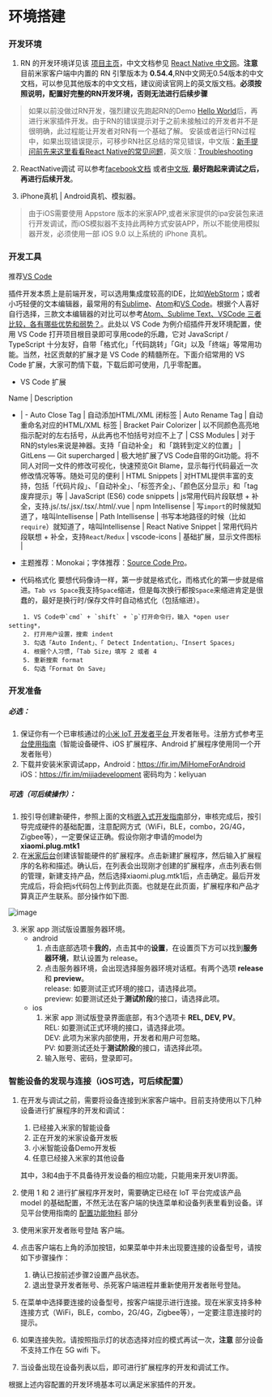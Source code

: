 # 环境搭建

### 开发环境

1. RN 的开发环境详见该 [项目主页](https://facebook.github.io/react-native/docs/getting-started)，中文文档参见 [React Native 中文网](https://reactnative.cn/docs/getting-started.html)。**注意** 目前米家客户端中内置的 RN 引擎版本为 **0.54.4**,RN中文网无0.54版本的中文文档，可以参见其他版本的中文文档，建议阅读官网上的英文版文档。**必须按照说明，配置好完整的RN开发环境，否则无法进行后续步骤**

> 如果以前没做过RN开发，强烈建议先跑起RN的Demo [Hello World](https://facebook.github.io/react-native/docs/0.54/tutorial)后，再进行米家插件开发。由于RN的错误提示对于之前未接触过的开发者并不是很明确，此过程能让开发者对RN有一个基础了解。
安装或者运行RN过程中，如果出现错误提示，可移步RN社区总结的常见错误，中文版：[新手提问前先来这里看看React Native的常见问题](https://bbs.reactnative.cn/topic/130/%E6%96%B0%E6%89%8B%E6%8F%90%E9%97%AE%E5%89%8D%E5%85%88%E6%9D%A5%E8%BF%99%E9%87%8C%E7%9C%8B%E7%9C%8B-react-native%E7%9A%84%E5%B8%B8%E8%A7%81%E9%97%AE%E9%A2%98)，英文版：[Troubleshooting](https://facebook.github.io/react-native/docs/troubleshooting#content)

2. ReactNative调试
可以参考[facebook文档](https://facebook.github.io/react-native/docs/debugging) 或者[中文版](https://reactnative.cn/docs/debugging/), **最好跑起来调试之后，再进行后续开发**。

3. iPhone真机 | Android真机、模拟器。

> 由于iOS需要使用 Appstore 版本的米家APP,或者米家提供的ipa安装包来进行开发调试，而iOS模拟器不支持此两种方式安装APP，所以不能使用模拟器开发，必须使用一部 iOS 9.0 以上系统的 iPhone 真机。

### 开发工具

推荐[VS Code](https://code.visualstudio.com/)

插件开发本质上是前端开发，可以选用集成度较高的IDE，比如[WebStorm](https://www.jetbrains.com/webstorm/)；或者小巧轻便的文本编辑器，最常用的有[Sublime](https://www.sublimetext.com/3)、[Atom](https://atom.io/)和[VS Code](https://code.visualstudio.com/)。根据个人喜好自行选择，三款文本编辑器的对比可以参考[Atom、Sublime Text、VSCode 三者比较，各有哪些优势和弱势？](https://www.zhihu.com/question/41857899)。此处以 VS Code 为例介绍插件开发环境配置，使用 VS Code 打开项目根目录即可享用code的乐趣，它对 JavaScript / TypeScript 十分友好，自带「格式化」「代码跳转」「Git」以及「终端」等常用功能。当然，社区贡献的扩展才是 VS Code 的精髓所在。下面介绍常用的 VS Code 扩展，大家可酌情下载，下载后即可使用，几乎零配置。

- VS Code 扩展

 Name | Description 
 - | -
	Auto Close Tag | 自动添加HTML/XML 闭标签 |
	Auto Rename Tag | 自动重命名对应的HTML/XML 标签 |
	Bracket Pair Colorizer | 以不同颜色高亮地指示配对的左右括号，从此再也不怕括号对应不上了 |
	CSS Modules | 对于RN的styles来说是神器。支持「自动补全」 和「跳转到定义的位置」 |
	GitLens — Git supercharged | 极大地扩展了VS Code自带的Git功能。将不同人对同一文件的修改可视化，快速预览Git Blame，显示每行代码最近一次修改情况等等。随处可见的便利 |
	HTML Snippets | 对HTML提供丰富的支持，包括「代码片段」、「自动补全」、「标签齐全」、「颜色区分显示」和「tag废弃提示」等 |
	JavaScript (ES6) code snippets | js常用代码片段联想 + 补全，支持.js/.ts/.jsx/.tsx/.html/.vue |
	npm Intellisense | 写`import`的时候就知道了，啥叫Intellisense |
	Path Intellisense | 书写本地路径的时候（比如`require`）就知道了，啥叫Intellisense |
	React Native Snippet | 常用代码片段联想 + 补全，支持`React`/`Redux` |
	vscode-icons | 基础扩展，显示文件图标 |

-  主题推荐：Monokai；字体推荐：[Source Code Pro](https://github.com/adobe-fonts/source-code-pro)。

-  代码格式化
要想代码像诗一样，第一步就是格式化，而格式化的第一步就是缩进。`Tab vs Space`我支持`Space`缩进，但是每次换行都按`Space`来缩进肯定是很蠢的，最好是换行时/保存文件时自动格式化（包括缩进）。

```
	1. VS Code中`cmd` + `shift` + `p`打开命令行，输入 *open user setting*，
	2. 打开用户设置，搜索 indent
	3. 勾选「Auto Indent」、「 Detect Indentation」、「Insert Spaces」
	4. 根据个人习惯,「Tab Size」填写 2 或者 4
	5. 重新搜索 format
	6. 勾选「Format On Save」

```

### 开发准备

##### 必选：
1. 保证你有一个已审核通过的[小米 IoT 开发者平台 ](https://iot.mi.com)开发者账号。注册方式参考[平台使用指南](https://iot.mi.com/new/guide.html?file=03-%E5%B9%B3%E5%8F%B0%E4%BD%BF%E7%94%A8%E6%8C%87%E5%8D%97/01-%E8%B4%A6%E5%8F%B7%E6%9D%83%E9%99%90%E7%AE%A1%E7%90%86/01-%E5%BC%80%E5%8F%91%E8%80%85%E6%A6%82%E8%BF%B0)（智能设备硬件、iOS 扩展程序、Android 扩展程序使用同一个开发者账号）
2. 下载并安装米家调试app，Android：https://fir.im/MiHomeForAndroid iOS：https://fir.im/mijiadevelopment 密码均为：keliyuan

##### 可选（可后续操作）：
1. 按引导创建新硬件，参照上面的文档[嵌入式开发指南](https://iot.mi.com/new/guide.html?file=04-%E5%B5%8C%E5%85%A5%E5%BC%8F%E5%BC%80%E5%8F%91%E6%8C%87%E5%8D%97/01-%E5%B5%8C%E5%85%A5%E5%BC%8F%E5%BC%80%E5%8F%91%E6%A6%82%E8%BF%B0)部分，审核完成后，按引导完成硬件的基础配置，注意配网方式（WiFi，BLE，combo，2G/4G，Zigbee等），一定要保证正确。假设你刚才申请的model为 **xiaomi.plug.mtk1**
2. 在[米家后台](https://iot.mi.com/fe-op/appCenter)创建该智能硬件的扩展程序。点击新建扩展程序，然后输入扩展程序的名称和描述。确认后，在列表会出现刚才创建的扩展程序，点击列表右侧的管理，新建支持产品，然后选择xiaomi.plug.mtk1后，点击确定。最后开发完成后，将会把js代码包上传到此页面。也就是在此页面，扩展程序和产品才算真正产生联系。部分操作如下图.

![image](http://cdn.cnbj0.fds.api.mi-img.com/miio.files/commonfile_png_8058b8b42ddb40822229cd0633b71560.png)

3. 米家 app 测试版设置服务器环境。
   - android
     1. 点击底部选项卡**我的**，点击其中的**设置**，在设置页下方可以找到**服务器环境**，默认设置为 release。
     2. 点击服务器环境，会出现选择服务器环境对话框。有两个选项 **release** 和 **preview**。  
        release: 如要测试正式环境的接口，请选择此项。  
        preview: 如要测试还处于**测试阶段**的接口，请选择此项。
   - ios
     1. 米家 app 测试版登录界面底部，有3个选项卡 **REL, DEV, PV**。  
        REL: 如要测试正式环境的接口，请选择此项。  
        DEV: 此项为米家内部使用，开发者和用户可忽略。  
        PV: 如要测试还处于**测试阶段**的接口，请选择此项。  
     2. 输入账号、密码，登录即可。

### 智能设备的发现与连接（iOS可选，可后续配置）

1.  在开发与调试之前，需要将设备连接到米家客户端中。目前支持使用以下几种设备进行扩展程序的开发和调试：

    1. 已经接入米家的智能设备
    2. 正在开发的米家设备开发板
    3. 小米智能设备Demo开发板
    4. 任意已经接入米家的其他设备

	其中，3和4由于不具备待开发设备的相应功能，只能用来开发UI界面。

2. 使用 1 和 2 进行扩展程序开发时，需要确定已经在 IoT 平台完成该产品 model 的基础配置，不然无法在客户端的快连菜单和设备列表里看到设备。详见平台使用指南的 [配置功能物料](https://iot.mi.com/new/guide.html?file=03-%E5%B9%B3%E5%8F%B0%E4%BD%BF%E7%94%A8%E6%8C%87%E5%8D%97/02-%E6%99%BA%E8%83%BD%E7%A1%AC%E4%BB%B6%E7%9B%B4%E8%BF%9E%E6%8E%A5%E5%85%A5/04-%E9%85%8D%E7%BD%AE%E5%8A%9F%E8%83%BD%E7%89%A9%E6%96%99) 部分

3. 使用米家开发者账号登陆 客户端。
4. 点击客户端右上角的添加按钮，如果菜单中并未出现要连接的设备型号，请按如下步骤操作：

    1. 确认已按前述步骤2设置产品状态。
    2. 退出登录开发者账号、杀死客户端进程并重新使用开发者账号登陆。

5. 在菜单中选择要连接的设备型号，按客户端提示进行连接。现在米家支持多种连接方式（WiFi，BLE，combo，2G/4G，Zigbee等），一定要注意连接时的提示。
6. 如果连接失败。请按照指示灯的状态选择对应的模式再试一次，**注意** 部分设备不支持工作在 5G wifi 下。
7. 当设备出现在设备列表以后，即可进行扩展程序的开发和调试工作。

根据上述内容配置的开发环境基本可以满足米家插件的开发。